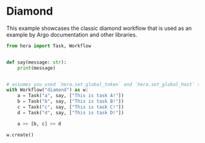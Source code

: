 # Diamond

This example showcases the classic diamond workflow that is used as an example by Argo documentation and
other libraries.

```python
from hera import Task, Workflow


def say(message: str):
    print(message)


# assumes you used `hera.set_global_token` and `hera.set_global_host` so that the workflow can be submitted
with Workflow("diamond") as w:
    a = Task("a", say, ["This is task A!"])
    b = Task("b", say, ["This is task B!"])
    c = Task("c", say, ["This is task C!"])
    d = Task("d", say, ["This is task D!"])

    a >> [b, c] >> d

w.create()
```
